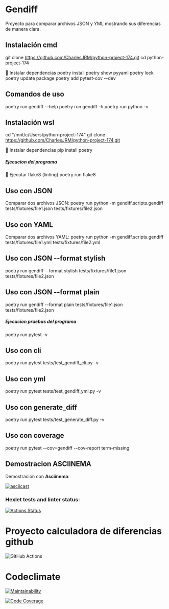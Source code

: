 # Gendiff

Proyecto para comparar archivos JSON y YML mostrando sus diferencias de manera clara.

## Instalación cmd

git clone https://github.com/CharlesJRM/python-project-174.git
cd python-project-174

📌 Instalar dependencias
poetry install
poetry show pyyaml
poetry lock
poetry update package
poetry add pytest-cov --dev

## Comandos de uso
poetry run gendiff --help
poetry run gendiff -h
poetry run python -v

## Instalación wsl

cd "/mnt/c/Users/python-project-174"
git clone https://github.com/CharlesJRM/python-project-174.git

📌 Instalar dependencias
pip install poetry

##### Ejecucion del programa

📌 Ejecutar flake8 (linting)
poetry run flake8



## Uso con JSON
Comparar dos archivos JSON:
poetry run python -m gendiff.scripts.gendiff tests/fixtures/file1.json tests/fixtures/file2.json

## Uso con YAML
Comparar dos archivos YAML:
poetry run python -m gendiff.scripts.gendiff tests/fixtures/file1.yml tests/fixtures/file2.yml

## Uso con JSON --format stylish 
poetry run gendiff --format stylish tests/fixtures/file1.json tests/fixtures/file2.json

## Uso con JSON --format plain
poetry run gendiff --format plain tests/fixtures/file1.json tests/fixtures/file2.json

##### Ejecucion pruebas del programa
poetry run pytest -v

## Uso con cli
poetry run pytest tests/test_gendiff_cli.py -v

## Uso con yml
poetry run pytest tests/test_gendiff_yml.py -v

## Uso con generate_diff
poetry run pytest tests/test_generate_diff.py -v


## Uso con coverage

poetry run pytest --cov=gendiff --cov-report term-missing

## Demostracion ASCIINEMA
Demostración con **Asciinema**:

[![asciicast](https://asciinema.org/a/P35feJ6GIY2BQX8FB7EVQ9bzt.svg)](https://asciinema.org/a/P35feJ6GIY2BQX8FB7EVQ9bzt)


### Hexlet tests and linter status:
[![Actions Status](https://github.com/CharlesJRM/python-project-174/actions/workflows/hexlet-check.yml/badge.svg)](https://github.com/CharlesJRM/python-project-174/actions)

# Proyecto calculadora de diferencias github
![GitHub Actions](https://github.com/CharlesJRM/python-project-174/actions/workflows/python-app.yml)

# Codeclimate
[![Maintainability](https://qlty.sh/gh/CharlesJRM/projects/python-project-174/maintainability.svg)](https://qlty.sh/gh/CharlesJRM/projects/python-project-174)

[![Code Coverage](https://qlty.sh/gh/CharlesJRM/projects/python-project-174/coverage.svg)](https://qlty.sh/gh/CharlesJRM/projects/python-project-174)